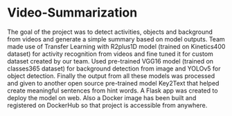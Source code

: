 # Video-Summarization
The goal of the project was to detect activities, objects and background from videos and generate a simple summary based on model outputs. Team made use of Transfer Learning with R2plus1D model (trained on Kinetics400 dataset) for activity recognition from videos and fine tuned it for custom  dataset created by our team. Used pre-trained VGG16 model (trained on classes365 dataset) for background detection from image and YOLOv5 for object detection. Finally the output from all these models was processed and given to another open source pre-trained model Key2Text that helped create meaningful sentences from hint words. A Flask app was created to deploy the model on web. Also a Docker image has been built and registered on DockerHub so that project is accessible from anywhere.
